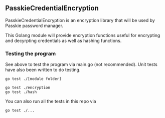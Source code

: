 ## PasskieCredentialEncryption

PasskieCredentialEncryption is an encryption library that will be used by Passkie password manager.

This Golang module will provide encryption functions useful for encrypting and decyrpting credentials as well as hashing functions.

### Testing the program

See above to test the program via main.go (not recommended).  Unit tests have also been written to do testing.

```
go test ./[module folder]

go test ./encryption
go test ./hash
```

You can also run all the tests in this repo via
```
go test ./...
```
